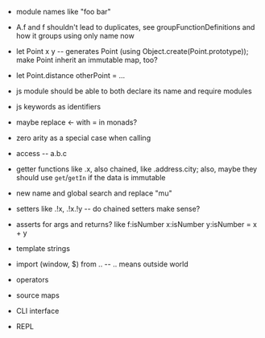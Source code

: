 - module names like "foo bar"


- A.f and f shouldn't lead to duplicates, see groupFunctionDefinitions and how it groups using only name now


- let Point x y -- generates Point (using Object.create(Point.prototype)); make Point inherit an immutable map, too?

- let Point.distance otherPoint = ...


- js module should be able to both declare its name and require modules


- js keywords as identifiers


- maybe replace <- with = in monads?


- zero arity as a special case when calling


- access -- a.b.c
- getter functions like .x, also chained, like .address.city; also, maybe they should use `get`/`getIn` if the data is immutable


- new name and global search and replace "mu"


- setters like .!x, .!x.!y -- do chained setters make sense?


- asserts for args and returns? like f:isNumber x:isNumber y:isNumber = x + y

- template strings

- import (window, $) from .. -- .. means outside world

- operators

- source maps

- CLI interface

- REPL
